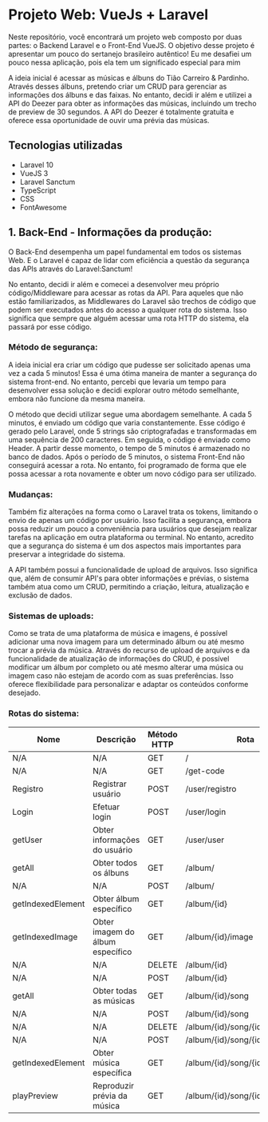 <h1>Projeto Web: VueJs + Laravel</h1>
<p>Neste repositório, você encontrará um projeto web composto por duas partes: o Backend Laravel e o Front-End VueJS. 
  O objetivo desse projeto é apresentar um pouco do sertanejo brasileiro autêntico! Eu me desafiei um pouco nessa aplicação, 
  pois ela tem um significado especial para mim</p>
  <p> 
A ideia inicial é acessar as músicas e álbuns do Tião Carreiro & Pardinho. Através desses álbuns, pretendo criar um CRUD para gerenciar as informações dos álbuns e das faixas. No entanto, decidi ir além e utilizei a API do Deezer para obter as informações das músicas, incluindo um trecho de preview de 30 segundos. A API do Deezer é totalmente gratuita e oferece essa oportunidade de ouvir uma prévia das músicas.
  </p>
<h2>Tecnologias utilizadas</h2>
<ul>
    <li>Laravel 10</li>
    <li>VueJS 3</li>
    <li>Laravel Sanctum</li>
    <li>TypeScript</li>
    <li>CSS</li>
    <li>FontAwesome</li>
</ul>

<h2>1. Back-End - Informações da produção:</h2>
<p>O Back-End desempenha um papel fundamental em todos os sistemas Web. E o Laravel é capaz de lidar com eficiência a questão da segurança das APIs através do Laravel:Sanctum!</p>
<p>No entanto, decidi ir além e comecei a desenvolver meu próprio código/Middleware para acessar as rotas da API. Para aqueles que não estão familiarizados, as Middlewares do Laravel são trechos de código que podem ser executados antes do acesso a qualquer rota do sistema. Isso significa que sempre que alguém acessar uma rota HTTP do sistema, ela passará por esse código.</p>
<h3>Método de segurança:</h3>
<p>A ideia inicial era criar um código que pudesse ser solicitado apenas uma vez a cada 5 minutos! Essa é uma ótima maneira de manter a segurança do sistema front-end. No entanto, percebi que levaria um tempo para desenvolver essa solução e decidi explorar outro método semelhante, embora não funcione da mesma maneira.</p>
<p>O método que decidi utilizar segue uma abordagem semelhante. A cada 5 minutos, é enviado um código que varia constantemente. Esse código é gerado pelo Laravel, onde 5 strings são criptografadas e transformadas em uma sequência de 200 caracteres. Em seguida, o código é enviado como Header. A partir desse momento, o tempo de 5 minutos é armazenado no banco de dados.
Após o período de 5 minutos, o sistema Front-End não conseguirá acessar a rota. No entanto, foi programado de forma que ele possa acessar a rota novamente e obter um novo código para ser utilizado.</p>
<h3>Mudanças:</h3>
<p>Também fiz alterações na forma como o Laravel trata os tokens, limitando o envio de apenas um código por usuário. Isso facilita a segurança, embora possa reduzir um pouco a conveniência para usuários que desejam realizar tarefas na aplicação em outra plataforma ou terminal. No entanto, acredito que a segurança do sistema é um dos aspectos mais importantes para preservar a integridade do sistema.</p>
<p>A API também possui a funcionalidade de upload de arquivos. Isso significa que, além de consumir API's para obter informações e prévias, o sistema também atua como um CRUD, permitindo a criação, leitura, atualização e exclusão de dados.</p>
<h3>Sistemas de uploads:</h3>
<p>Como se trata de uma plataforma de música e imagens, é possível adicionar uma nova imagem para um determinado álbum ou até mesmo trocar a prévia da música. Através do recurso de upload de arquivos e da funcionalidade de atualização de informações do CRUD, é possível modificar um álbum por completo ou até mesmo alterar uma música ou imagem caso não estejam de acordo com as suas preferências. Isso oferece flexibilidade para personalizar e adaptar os conteúdos conforme desejado.</p>
<h3>Rotas do sistema:</h3>
<table>
    <thead>
        <tr>
            <th>Nome</th>
            <th>Descrição</th>
            <th>Método HTTP</th>
            <th>Rota</th>
        </tr>
    </thead>
    <tbody>
        <tr>
            <td>N/A</td>
            <td>N/A</td>
            <td>GET</td>
            <td>/</td>
        </tr>
        <tr>
            <td>N/A</td>
            <td>N/A</td>
            <td>GET</td>
            <td>/get-code</td>
        </tr>
        <tr>
            <td>Registro</td>
            <td>Registrar usuário</td>
            <td>POST</td>
            <td>/user/registro</td>
        </tr>
        <tr>
            <td>Login</td>
            <td>Efetuar login</td>
            <td>POST</td>
            <td>/user/login</td>
        </tr>
        <tr>
            <td>getUser</td>
            <td>Obter informações do usuário</td>
            <td>GET</td>
            <td>/user/user</td>
        </tr>
        <tr>
            <td>getAll</td>
            <td>Obter todos os álbuns</td>
            <td>GET</td>
            <td>/album/</td>
        </tr>
        <tr>
            <td>N/A</td>
            <td>N/A</td>
            <td>POST</td>
            <td>/album/</td>
        </tr>
        <tr>
            <td>getIndexedElement</td>
            <td>Obter álbum específico</td>
            <td>GET</td>
            <td>/album/{id}</td>
        </tr>
        <tr>
            <td>getIndexedImage</td>
            <td>Obter imagem do álbum específico</td>
            <td>GET</td>
            <td>/album/{id}/image</td>
        </tr>
        <tr>
            <td>N/A</td>
            <td>N/A</td>
            <td>DELETE</td>
            <td>/album/{id}</td>
        </tr>
        <tr>
            <td>N/A</td>
            <td>N/A</td>
            <td>POST</td>
            <td>/album/{id}</td>
        </tr>
        <tr>
            <td>getAll</td>
            <td>Obter todas as músicas</td>
            <td>GET</td>
            <td>/album/{id}/song</td>
        </tr>
        <tr>
            <td>N/A</td>
            <td>N/A</td>
            <td>POST</td>
            <td>/album/{id}/song</td>
        </tr>
        <tr>
            <td>N/A</td>
            <td>N/A</td>
            <td>DELETE</td>
            <td>/album/{id}/song/{id_song}</td>
        </tr>
        <tr>
            <td>N/A</td>
            <td>N/A</td>
            <td>POST</td>
            <td>/album/{id}/song/{id_song}</td>
        </tr>
        <tr>
            <td>getIndexedElement</td>
            <td>Obter música específica</td>
            <td>GET</td>
            <td>/album/{id}/song/{id_song}</td>
        </tr>
        <tr>
            <td>playPreview</td>
            <td>Reproduzir prévia da música</td>
            <td>GET</td>
            <td>/album/{id}/song/{id_song}/play</td>
        </tr>
    </tbody>
</table>
